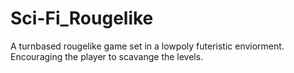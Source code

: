# Sci-Fi_Rougelike

A turnbased rougelike game set in a lowpoly futeristic enviorment. Encouraging the player to scavange the levels.
